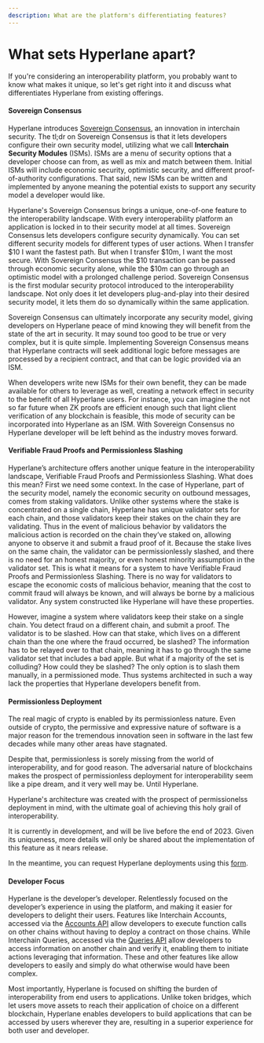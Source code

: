 ```yaml
---
description: What are the platform's differentiating features?
---
```


# What sets Hyperlane apart?

If you're considering an interoperability platform, you probably want to know what makes it unique, so let's get right into it and discuss what differentiates Hyperlane from existing offerings.&#x20;

#### Sovereign Consensus

Hyperlane introduces [Sovereign Consensus](../../protocol/security/sovereign-consensus.md), an innovation in interchain security. The tl;dr on Sovereign Consensus is that it lets developers configure their own security model, utilizing what we call **Interchain Security Modules** (ISMs). ISMs are a menu of security options that a developer choose can from, as well as mix and match between them. Initial ISMs will include economic security, optimistic security, and different proof-of-authority configurations. That said, new ISMs can be written and implemented by anyone meaning the potential exists to support any security model a developer would like.&#x20;

Hyperlane's Sovereign Consensus brings a unique, one-of-one feature to the interoperability landscape. With every interoperability platform an application is locked in to their security model at all times. Sovereign Consensus lets developers configure security dynamically. You can set different security models for different types of user actions. When I transfer $10 I want the fastest path. But when I transfer $10m, I want the most secure. With Sovereign Consensus the $10 transaction can be passed through economic security alone, while the $10m can go through an optimistic model with a prolonged challenge period. Sovereign Consensus is the first modular security protocol introduced to the interoperability landscape. Not only does it let developers plug-and-play into their desired security model, it lets them do so dynamically within the same application.

Sovereign Consensus can ultimately incorporate any security model, giving developers on Hyperlane peace of mind knowing they will benefit from the state of the art in security. It may sound too good to be true or very complex, but it is quite simple. Implementing Sovereign Consensus means that Hyperlane contracts will seek additional logic before messages are processed by a recipient contract, and that can be logic provided via an ISM.&#x20;

When developers write new ISMs for their own benefit, they can be made available for others to leverage as well, creating a network effect in security to the benefit of all Hyperlane users. For instance, you can imagine the not so far future when ZK proofs are efficient enough such that light client verification of any blockchain is feasible, this mode of security can be incorporated into Hyperlane as an ISM. With Sovereign Consensus no Hyperlane developer will be left behind as the industry moves forward.

#### Verifiable Fraud Proofs and Permissionless Slashing

Hyperlane’s architecture offers another unique feature in the interoperability landscape, Verifiable Fraud Proofs and Permissionless Slashing. What does this mean? First we need some context. In the case of Hyperlane, part of the security model, namely the economic security on outbound messages, comes from staking validators. Unlike other systems where the stake is concentrated on a single chain, Hyperlane has unique validator sets for each chain, and those validators keep their stakes on the chain they are validating. Thus in the event of malicious behavior by validators the malicious action is recorded on the chain they’ve staked on, allowing anyone to observe it and submit a fraud proof of it. Because the stake lives on the same chain, the validator can be permissionlessly slashed, and there is no need for an honest majority, or even honest minority assumption in the validator set. This is what it means for a system to have Verifiable Fraud Proofs and Permissionless Slashing. There is no way for validators to escape the economic costs of malicious behavior, meaning that the cost to commit fraud will always be known, and will always be borne by a malicious validator. Any system constructed like Hyperlane will have these properties.

However, imagine a system where validators keep their stake on a single chain. You detect fraud on a different chain, and submit a proof. The validator is to be slashed. How can that stake, which lives on a different chain than the one where the fraud occurred, be slashed? The information has to be relayed over to that chain, meaning it has to go through the same validator set that includes a bad apple. But what if a majority of the set is colluding? How could they be slashed? The only option is to slash them manually, in a permissioned mode. Thus systems architected in such a way lack the properties that Hyperlane developers benefit from.

#### Permissionless Deployment

The real magic of crypto is enabled by its permissionless nature. Even outside of crypto, the permissive and expressive nature of software is a major reason for the tremendous innovation seen in software in the last few decades while many other areas have stagnated.&#x20;

Despite that, permissionless is sorely missing from the world of interoperability, and for good reason. The adversarial nature of blockchains makes the prospect of permissionless deployment for interoperability seem like a pipe dream, and it very well may be. Until Hyperlane.

Hyperlane's architecture was created with the prospect of permissionelss deployment in mind, with the ultimate goal of achieving this holy grail of interoperability.&#x20;

It is currently in development, and will be live before the end of 2023. Given its uniqueness, more details will only be shared about the implementation of this feature as it nears release.

In the meantime, you can request Hyperlane deployments using this [form](https://1nd5rxtdcl2.typeform.com/to/WJSVc3wR).

#### Developer Focus

Hyperlane is the developer’s developer. Relentlessly focused on the developer’s experience in using the platform, and making it easier for developers to delight their users. Features like Interchain Accounts, accessed via the [Accounts API](../../developers/send/) allow developers to execute function calls on other chains without having to deploy a contract on those chains. While Interchain Queries, accessed via the [Queries API](../../developers/query/) allow developers to access information on another chain and verify it, enabling them to initiate actions leveraging that information. These and other features like allow developers to easily and simply do what otherwise would have been complex.

Most importantly, Hyperlane is focused on shifting the burden of interoperability from end users to applications. Unlike token bridges, which let users move assets to reach their application of choice on a different blockchain, Hyperlane enables developers to build applications that can be accessed by users wherever they are, resulting in a superior experience for both user and developer.&#x20;

####
